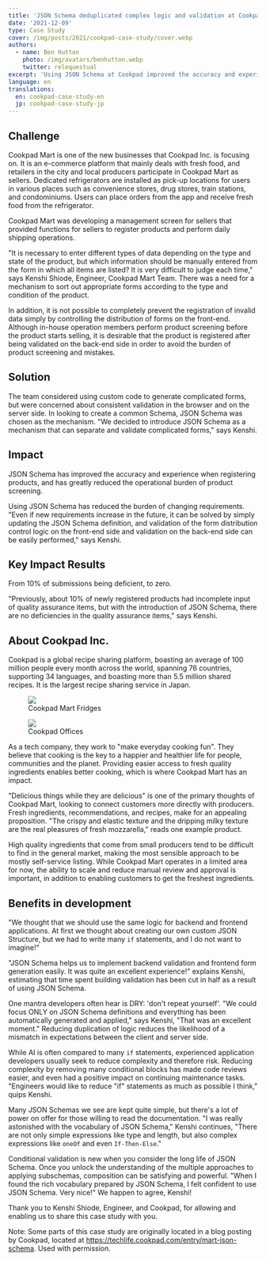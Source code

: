 ```yaml
---
title: 'JSON Schema deduplicated complex logic and validation at Cookpad'
date: '2021-12-09'
type: Case Study
cover: /img/posts/2021/cookpad-case-study/cover.webp
authors:
  - name: Ben Hutton
    photo: /img/avatars/benhutton.webp
    twitter: relequestual
excerpt: 'Using JSON Schema at Cookpad improved the accuracy and experience when registering products, and has greatly reduced the operational burden of product screening.'
language: en
translations:
  en: cookpad-case-study-en
  jp: cookpad-case-study-jp
---
```


## Challenge

Cookpad Mart is one of the new businesses that Cookpad Inc. is focusing on. It is an e-commerce platform that mainly deals with fresh food, and retailers in the city and local producers participate in Cookpad Mart as sellers. Dedicated refrigerators are installed as pick-up locations for users in various places such as convenience stores, drug stores, train stations, and condominiums. Users can place orders from the app and receive fresh food from the refrigerator.

Cookpad Mart was developing a management screen for sellers that provided functions for sellers to register products and perform daily shipping operations.

"It is necessary to enter different types of data depending on the type and state of the product, but which information should be manually entered from the form in which all items are listed? It is very difficult to judge each time," says Kenshi Shiode, Engineer, Cookpad Mart Team. There was a need for a mechanism to sort out appropriate forms according to the type and condition of the product.

In addition, it is not possible to completely prevent the registration of invalid data simply by controlling the distribution of forms on the front-end.
Although in-house operation members perform product screening before the product starts selling, it is desirable that the product is registered after being validated on the back-end side in order to avoid the burden of product screening and mistakes.

## Solution

The team considered using custom code to generate complicated forms, but were concerned about consistent validation in the browser and on the server side. In looking to create a common Schema, JSON Schema was chosen as the mechanism. "We decided to introduce JSON Schema as a mechanism that can separate and validate complicated forms," says Kenshi.

## Impact

JSON Schema has improved the accuracy and experience when registering products, and has greatly reduced the operational burden of product screening.

Using JSON Schema has reduced the burden of changing requirements. "Even if new requirements increase in the future, it can be solved by simply updating the JSON Schema definition, and validation of the form distribution control logic on the front-end side and validation on the back-end side can be easily performed," says Kenshi.

## Key Impact Results

<Bigquote>
  From 10% of submissions being deficient, to zero.
</Bigquote>

"Previously, about 10% of newly registered products had incomplete input of quality assurance items, but with the introduction of JSON Schema, there are no deficiencies in the quality assurance items," says Kenshi.

## About Cookpad Inc.

<p className="text-2xl my-10">Cookpad is a global recipe sharing platform, boasting an average of 100 million people every month across the world, spanning 76 countries, supporting 34 languages, and boasting more than 5.5 million shared recipes. It is the largest recipe sharing service in Japan.</p>

<div className="container flex flex-col sm:flex-row sm:space-x-4 space-y-4 sm:space-y-0 place-content-between">
  <figure className="group m-auto">
    <img className="flex-1" src="/img/posts/2021/cookpad-case-study/fridge.webp" />
    <figcaption className="absolute text-2xl -mt-9 px-4 bg-gray-600 bg-opacity-50">
        <span className="text-white">Cookpad Mart Fridges</span>
    </figcaption>
  </figure>
  <figure className="group m-auto">
    <img className="flex-1" src="/img/posts/2021/cookpad-case-study/office.webp" />
    <figcaption className="absolute text-2xl -mt-9 px-4 bg-gray-600 bg-opacity-50">
        <span className="text-white">Cookpad Offices</span>
    </figcaption>
  </figure>
</div>

As a tech company, they work to "make everyday cooking fun". They believe that cooking is the key to a happier and healthier life for people, communities and the planet. Providing easier access to fresh quality ingredients enables better cooking, which is where Cookpad Mart has an impact.

"Delicious things while they are delicious" is one of the primary thoughts of Cookpad Mart, looking to connect customers more directly with producers. Fresh ingredients, recommendations, and recipes, make for an appealing proposition. "The crispy and elastic texture and the dripping milky texture are the real pleasures of fresh mozzarella," reads one example product.

High quality ingredients that come from small producers tend to be difficult to find in the general market, making the most sensible approach to be mostly self-service listing. While Cookpad Mart operates in a limited area for now, the ability to scale and reduce manual review and approval is important, in addition to enabling customers to get the freshest ingredients.

## Benefits in development

"We thought that we should use the same logic for backend and frontend applications. At first we thought about creating our own custom JSON Structure, but we had to write many `if` statements, and I do not want to imagine!"

<Bigquote>
"JSON Schema helps us to implement backend validation and frontend form generation easily. It was quite an excellent experience!" explains Kenshi, estimating that time spent building validation has been cut in half as a result of using JSON Schema.
</Bigquote>

One mantra developers often hear is DRY: 'don't repeat yourself'. "We could focus ONLY on JSON Schema definitions and everything has been automatically generated and applied," says Kenshi, "That was an excellent moment." Reducing duplication of logic reduces the likelihood of a mismatch in expectations between the client and server side.

While AI is often compared to many `if` statements, experienced application developers usually seek to reduce complexity and therefore risk. Reducing complexity by removing many conditional blocks has made code reviews easier, and even had a positive impact on continuing maintenance tasks. "Engineers would like to reduce "if" statements as much as possible I think," quips Kenshi.

Many JSON Schemas we see are kept quite simple, but there's a lot of power on offer for those willing to read the documentation. "I was really astonished with the vocabulary of JSON Schema," Kenshi continues, "There are not only simple expressions like type and length, but also complex expressions like `oneOf` and even `If-Then-Else`."

Conditional validation is new when you consider the long life of JSON Schema. Once you unlock the understanding of the multiple approaches to applying subschemas, composition can be satisfying and powerful. "When I found the rich vocabulary prepared by JSON Schema, I felt confident to use JSON Schema. Very nice!" We happen to agree, Kenshi!

Thank you to Kenshi Shiode, Engineer, and Cookpad, for allowing and enabling us to share this case study with you.

Note:
Some parts of this case study are originally located in a blog posting by Cookpad, located at https://techlife.cookpad.com/entry/mart-json-schema. Used with permission.
